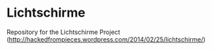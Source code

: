 Lichtschirme
============

Repository for the Lichtschirme Project (http://hackedfrompieces.wordpress.com/2014/02/25/lichtschirme/)
